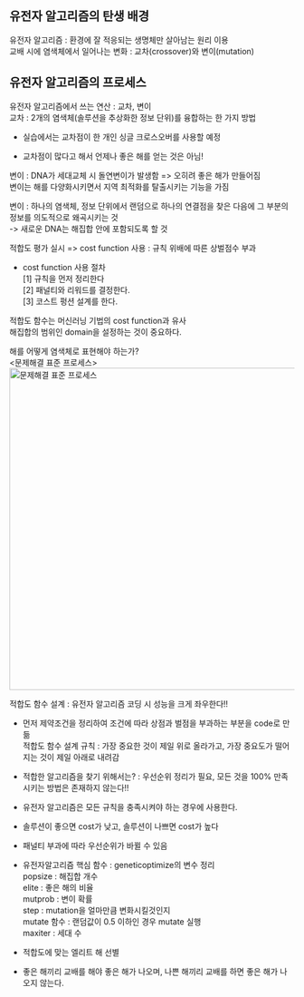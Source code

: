 ## 유전자 알고리즘의 탄생 배경  
유전자 알고리즘 : 환경에 잘 적응되는 생명체만 살아남는 원리 이용  
교배 시에 염색체에서 일어나는 변화 : 교차(crossover)와 변이(mutation)  
  
## 유전자 알고리즘의 프로세스  
유전자 알고리즘에서 쓰는 연산 : 교차, 변이  
교차 : 2개의 염색체(솔루션을 추상화한 정보 단위)를 융합하는 한 가지 방법  
     
* 실습에서는 교차점이 한 개인 싱글 크로스오버를 사용할 예정   
- 교차점이 많다고 해서 언제나 좋은 해를 얻는 것은 아님!  
  
변이 : DNA가 세대교체 시 돌연변이가 발생함 => 오히려 좋은 해가 만들어짐  
변이는 해를 다양화시키면서 지역 최적화를 탈출시키는 기능을 가짐  
  
변이 : 하나의 염색체, 정보 단위에서 랜덤으로 하나의 연결점을 찾은 다음에 그 부분의 정보를 의도적으로 왜곡시키는 것  
-> 새로운 DNA는 해집합 안에 포함되도록 할 것  
  
적합도 평가 실시 => cost function 사용 : 규칙 위배에 따른 상벌점수 부과  
- cost function 사용 절차  
[1] 규칙을 먼저 정리한다  
[2] 패널티와 리워드를 결정한다.  
[3] 코스트 펑션 설계를 한다.  
  
적합도 함수는 머신러닝 기법의 cost function과 유사  
해집합의 범위인 domain을 설정하는 것이 중요하다.  
  
해를 어떻게 염색체로 표현해야 하는가?  
<문제해결 표준 프로세스>  
<img width="568" alt="문제해결 표준 프로세스" src="https://github.com/user-attachments/assets/58e92939-0956-48bc-a159-265d18184d46" />
<br>

   
적합도 함수 설계 : 유전자 알고리즘 코딩 시 성능을 크게 좌우한다!!  
- 먼저 제약조건을 정리하여 조건에 따라 상점과 벌점을 부과하는 부분을 code로 만듦  
적합도 함수 설계 규칙 : 가장 중요한 것이 제일 위로 올라가고, 가장 중요도가 떨어지는 것이 제일 아래로 내려감  
- 적합한 알고리즘을 찾기 위해서는? : 우선순위 정리가 필요, 모든 것을 100% 만족시키는 방법은 존재하지 않는다!!  
  
- 유전자 알고리즘은 모든 규칙을 충족시켜야 하는 경우에 사용한다.  
- 솔루션이 좋으면 cost가 낮고, 솔루션이 나쁘면 cost가 높다  
- 패널티 부과에 따라 우선순위가 바뀔 수 있음  
  
- 유전자알고리즘 핵심 함수 : geneticoptimize의 변수 정리  
popsize : 해집합 개수  
elite : 좋은 해의 비율  
mutprob : 변이 확률   
step : mutation을 얼마만큼 변화시킬것인지  
mutate 함수 : 랜덤값이 0.5 이하인 경우 mutate 실행  
maxiter : 세대 수  
- 적합도에 맞는 엘리트 해 선별  
- 좋은 해끼리 교배를 해야 좋은 해가 나오며, 나쁜 해끼리 교배를 하면 좋은 해가 나오지 않는다.  
